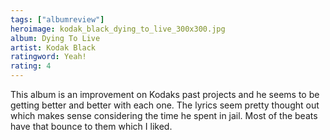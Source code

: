 ```yaml
---
tags: ["albumreview"]
heroimage: kodak_black_dying_to_live_300x300.jpg
album: Dying To Live
artist: Kodak Black
ratingword: Yeah!
rating: 4
---
```


This album is an improvement on Kodaks past projects and he seems to be getting
better and better with each one. The lyrics seem pretty thought out which makes
sense considering the time he spent in jail. Most of the beats have that bounce
to them which I liked.
